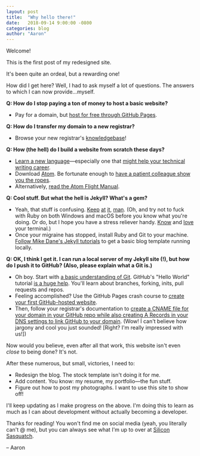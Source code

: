 ```yaml
---
layout: post
title:  "Why hello there!"
date:   2018-09-14 9:00:00 -0800
categories: blog
author: "Aaron"
---
```

Welcome!

This is the first post of my redesigned site.

It's been quite an ordeal, but a rewarding one!

How did I get here? Well, I had to ask myself a lot of questions. The answers to which I can now provide...myself.

__Q: How do I stop paying a ton of money to host a basic website?__

- Pay for a domain, but [host for free through GitHub Pages](https://pages.github.com/).

__Q: How do I transfer my domain to a new registrar?__
- Browse your new registrar's [knowledgebase](https://www.namecheap.com/support/knowledgebase.aspx)!

__Q: How (the hell) do I build a website from scratch these days?__
- [Learn a new language](https://jekyllrb.com/)—especially one that [might help your technical writing career](https://idratherbewriting.com/2015/04/15/final-analysis-between-dita-and-jekyll/).
- Download [Atom](https://atom.io/). Be fortunate enough to [have a patient colleague show you the ropes](http://www.brianryer.com/).
- Alternatively, [read the Atom Flight Manual](https://flight-manual.atom.io/).

__Q: Cool stuff. But what the hell is Jekyll? What's a gem?__
- Yeah, that stuff is confusing. [Keep](https://jekyllrb.com/tutorials/video-walkthroughs/) [at](https://github.com/rbenv/rbenv#homebrew-on-macos) [it](http://jmcglone.com/guides/github-pages/), [man](https://stackoverflow.com/questions/35031998/prepending-bundle-exec-to-your-command-may-solve-this-rails). (Oh, and try not to fuck with Ruby on both Windows and macOS before you know what you're doing. Or do, but I hope you have a stress reliever handy. [Know](https://gist.github.com/jirutka/99d57c82fa8981f56fb5) and [love](https://macpaw.com/how-to/use-terminal-on-mac) your terminal.)
- Once your migraine has stopped, install Ruby and Git to your machine. [Follow Mike Dane's Jekyll tutorials](https://www.youtube.com/watch?v=T1itpPvFWHI&list=PLLAZ4kZ9dFpOPV5C5Ay0pHaa0RJFhcmcB) to get a basic blog template running locally.

__Q: OK, I think I get it. I can run a local server of my Jekyll site (!), but how do I push it to GitHub? (Also, please explain what a Git is.)__
- Oh boy. Start with [a basic understanding of Git](https://git-scm.com/book/en/v2/Getting-Started-Git-Basics). GitHub's "Hello World" tutorial [is a huge help](https://guides.github.com/activities/hello-world/). You'll learn about branches, forking, inits, pull requests and repos.
- Feeling accomplished? Use the GitHub Pages crash course to [create your first GitHub-hosted website](https://pages.github.com/).
- Then, follow your registrar's documentation to [create a CNAME file for your domain in your GitHub repo while also creating A Records in your DNS settings to link GitHub to your domain](https://www.namecheap.com/support/knowledgebase/article.aspx/9645/2208/how-do-i-link-my-domain-to-github-pages). (Wow! I can't believe how jargony and cool you just sounded! [Right? I'm really impressed with us!])

Now would you believe, even after all that work, this website isn't even _close_ to being done? It's not.

After these numerous, but small, victories, I need to:
* Redesign the blog. The stock template isn't doing it for me.
* Add content. You know: my resume, my portfolio—the fun stuff.
* Figure out how to post my photographs. I want to use this site to show off!

I'll keep updating as I make progress on the above. I'm doing this to learn as much as I can about development without actually becoming a developer.

Thanks for reading! You won't find me on social media (yeah, you literally can't @ me), but you can always see what I'm up to over at [Silicon Sasquatch](https://www.siliconsasquatch.com/).

– Aaron
